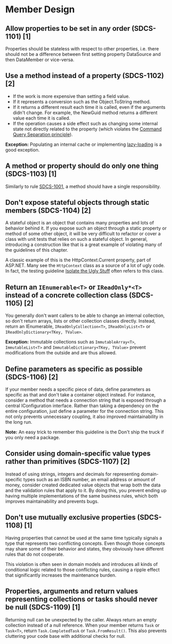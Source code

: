 # Member Design
## Allow properties to be set in any order (SDCS-1101) [1]
Properties should be stateless with respect to other properties, i.e. there should not be a difference between first setting property DataSource and then DataMember or vice-versa.

## Use a method instead of a property (SDCS-1102) [2]
* If the work is more expensive than setting a field value.
* If it represents a conversion such as the Object.ToString method.
* If it returns a different result each time it is called, even if the arguments didn't change. For example, the NewGuid method returns a different value each time it is called.
* If the operation causes a side effect such as changing some internal state not directly related to the property (which violates the [Command Query Separation principle](http://martinfowler.com/bliki/CommandQuerySeparation.html)).

**Exception:** Populating an internal cache or implementing [lazy-loading](http://www.martinfowler.com/eaaCatalog/lazyLoad.html) is a good exception.

## A method or property should do only one thing (SDCS-1103) [1]
Similarly to rule [SDCS-1001](10_ClassDesign.md#a-class-or-interface-should-have-a-single-purpose-sdcs-1001-1), a method should have a single responsibility.

## Don't expose stateful objects through static members (SDCS-1104) [2]
A stateful object is an object that contains many properties and lots of behavior behind it. If you expose such an object through a static property or method of some other object, it will be very difficult to refactor or cover a class with unit tests that relies on such a stateful object. In general, introducing a construction like that is a great example of violating many of the guidelines of this chapter.

A classic example of this is the HttpContext.Current property, part of ASP.NET. Many see the `HttpContext` class as a source of a lot of ugly code. In fact, the testing guideline [Isolate the Ugly Stuff](http://codebetter.com/jeremymiller/2005/10/21/haacked-on-tdd-and-jeremys-first-rule-of-tdd/) often refers to this class.

## Return an `IEnumerable<T>` or `IReadOnly*<T>` instead of a concrete collection class (SDCS-1105) [2]
You generally don't want callers to be able to change an internal collection, so don't return arrays, lists or other collection classes directly. Instead, return an IEnumerable<T>, `IReadOnlyCollection<T>`, `IReadOnlyList<T>` or `IReadOnlyDictionary<TKey, TValue>`.

**Exception:** Immutable collections such as `ImmutableArray<T>`, `ImmutableList<T>` and `ImmutableDictionary<TKey, TValue>` prevent modifications from the outside and are thus allowed.

## Define parameters as specific as possible (SDCS-1106) [2]
If your member needs a specific piece of data, define parameters as specific as that and don't take a container object instead. For instance, consider a method that needs a connection string that is exposed through a central IConfiguration interface. Rather than taking a dependency on the entire configuration, just define a parameter for the connection string. This not only prevents unnecessary coupling, it also improved maintainability in the long run.

**Note:** An easy trick to remember this guideline is the Don't ship the truck if you only need a package.

## Consider using domain-specific value types rather than primitives (SDCS-1107) [2]
Instead of using strings, integers and decimals for representing domain-specific types such as an ISBN number, an email address or amount of money, consider created dedicated value objects that wrap both the data and the validation rules that apply to it. By doing this, you prevent ending up having multiple implementations of the same business rules, which both improves maintainability and prevents bugs.

## Don't use mutually exclusive properties (SDCS-1108) [1]
Having properties that cannot be used at the same time typically signals a type that represents two conflicting concepts. Even though those concepts may share some of their behavior and states, they obviously have different rules that do not cooperate.

This violation is often seen in domain models and introduces all kinds of conditional logic related to those conflicting rules, causing a ripple effect that significantly increases the maintenance burden.

## Properties, arguments and return values representing collections or tasks should never be null (SDCS-1109) [1]
Returning null can be unexpected by the caller. Always return an empty collection instead of a null reference. When your member returns `Task` or `Task<T>`, return `Task.CompletedTask` or `Task.FromResult()`. This also prevents cluttering your code base with additional checks for null.